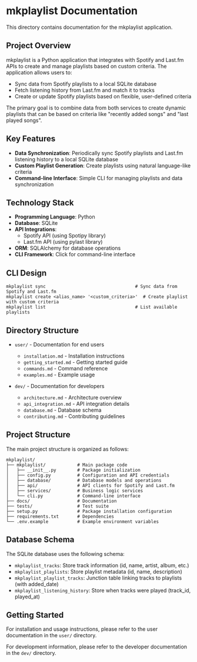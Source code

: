 # mkplaylist Documentation

This directory contains documentation for the mkplaylist application.

## Project Overview

mkplaylist is a Python application that integrates with Spotify and Last.fm
APIs to create and manage playlists based on custom criteria. The application
allows users to:

- Sync data from Spotify playlists to a local SQLite database
- Fetch listening history from Last.fm and match it to tracks
- Create or update Spotify playlists based on flexible, user-defined criteria

The primary goal is to combine data from both services to create dynamic
playlists that can be based on criteria like "recently added songs" and "last
played songs".

## Key Features

- **Data Synchronization**: Periodically sync Spotify playlists and Last.fm listening history to a local SQLite database
- **Custom Playlist Generation**: Create playlists using natural language-like criteria
- **Command-line Interface**: Simple CLI for managing playlists and data synchronization

## Technology Stack

- **Programming Language**: Python
- **Database**: SQLite
- **API Integrations**:
  - Spotify API (using Spotipy library)
  - Last.fm API (using pylast library)
- **ORM**: SQLAlchemy for database operations
- **CLI Framework**: Click for command-line interface

## CLI Design

```
mkplaylist sync                                  # Sync data from Spotify and Last.fm
mkplaylist create <alias_name> '<custom_criteria>'  # Create playlist with custom criteria
mkplaylist list                                  # List available playlists
```

## Directory Structure

- `user/` - Documentation for end users
  - `installation.md` - Installation instructions
  - `getting_started.md` - Getting started guide
  - `commands.md` - Command reference
  - `examples.md` - Example usage

- `dev/` - Documentation for developers
  - `architecture.md` - Architecture overview
  - `api_integration.md` - API integration details
  - `database.md` - Database schema
  - `contributing.md` - Contributing guidelines

## Project Structure

The main project structure is organized as follows:

```
mkplaylist/
├── mkplaylist/            # Main package code
│   ├── __init__.py        # Package initialization
│   ├── config.py          # Configuration and API credentials
│   ├── database/          # Database models and operations
│   ├── api/               # API clients for Spotify and Last.fm
│   ├── services/          # Business logic services
│   └── cli.py             # Command-line interface
├── docs/                  # Documentation
├── tests/                 # Test suite
├── setup.py               # Package installation configuration
├── requirements.txt       # Dependencies
└── .env.example           # Example environment variables
```

## Database Schema

The SQLite database uses the following schema:

- `mkplaylist_tracks`: Store track information (id, name, artist, album, etc.)
- `mkplaylist_playlists`: Store playlist metadata (id, name, description)
- `mkplaylist_playlist_tracks`: Junction table linking tracks to playlists (with added_date)
- `mkplaylist_listening_history`: Store when tracks were played (track_id, played_at)

## Getting Started

For installation and usage instructions, please refer to the user
documentation in the `user/` directory.

For development information, please refer to the developer documentation in
the `dev/` directory.
